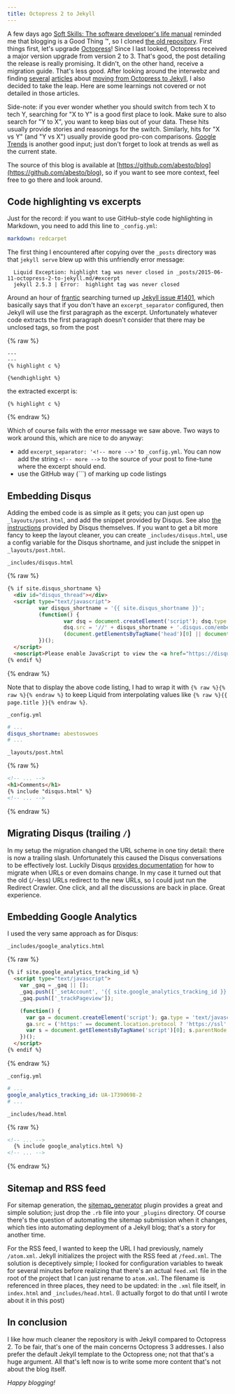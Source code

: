 ```yaml
---
title: Octopress 2 to Jekyll
---
```


A few days ago
[Soft Skills: The software developer's life manual](http://manning.com/sonmez/)
reminded me that blogging is a Good Thing &#8482;, so I cloned [the old
repository](https://github.com/abesto/blog). First things first, let's upgrade
[Octopress](http://octopress.org/)! Since I last looked, Octopress
received a major version upgrade from version 2 to 3. That's good, the
post detailing the release is really promising. It didn't, on the other
hand, receive a migration guide. That's less good. After looking
around the interwebz and finding
[several](http://www.campaul.net/blog/2014/05/08/moving-from-octopress-to-jekyll/)
[articles](https://lauris.github.io/blogging/2014/08/16/jekyll-vs-octopress/)
about
[moving from Octopress to Jekyll](http://jason.pureconcepts.net/2015/02/migrating-from-octopress-to-jekyll/),
I also decided to take the leap. Here are some learnings not covered
or not detailed in those articles.

<!-- more -->

Side-note: if you ever wonder whether you should switch from tech X to
tech Y, searching for "X to Y" is a good first place to look. Make
sure to also search for "Y to X", you want to keep bias out of your
data. These hits usually provide stories and reasonings for the
switch. Similarly, hits for "X vs Y" (and "Y vs X") usually provide
good pro-con comparisons.
[Google Trends](http://www.google.com/trends/) is another good input;
just don't forget to look at trends as well as the current state.

The source of this blog is available at
[https://github.com/abesto/blog](https://github.com/abesto/blog), so
if you want to see more context, feel free to go there and look
around.

## Code highlighting vs excerpts

Just for the record: if you want to use GitHub-style code highlighting
in Markdown, you need to add this line to `_config.yml`:

```yaml
markdown: redcarpet
```

The first thing I encountered after copying over the `_posts`
directory was that `jekyll serve` blew up with this unfriendly error
message:

```
  Liquid Exception: highlight tag was never closed in _posts/2015-06-11-octopress-2-to-jekyll.md/#excerpt
  jekyll 2.5.3 | Error:  highlight tag was never closed
```

Around an hour of
[frantic](https://www.youtube.com/watch?v=_I6y5-GuLPM) searching
turned up
[Jekyll issue #1401](https://github.com/jekyll/jekyll/issues/1401),
which basically says that if you don't have an `excerpt_separator`
configured, then Jekyll will use the first paragraph as the
excerpt. Unfortunately whatever code extracts the first paragraph
doesn't consider that there may be unclosed tags, so from
the post

{% raw %}
```
---
---
{% highlight c %}

{%endhighlight %}
```

the extracted excerpt is:

```
{% highlight c %}
```
{% endraw %}

Which of course fails with the error message we saw above. Two ways to
work around this, which are nice to do anyway:

 - add `excerpt_separator: '<!-- more -->'` to `_config.yml`. You can
   now add the string `<!-- more -->` to the source of your post to
   fine-tune where the excerpt should end.
 - use the GitHub way (```) of marking up code listings

## Embedding Disqus

Adding the embed code is as simple as it gets; you can just open up
`_layouts/post.html`, and add the snippet provided by Disqus. See also
[the instructions](https://help.disqus.com/customer/portal/articles/472138-jekyll-installation-instructions)
provided by Disqus themselves. If you want to get a bit more fancy to keep the layout cleaner, you can create `_includes/disqus.html`, use a config variable for the Disqus shortname, and just include the snippet in `_layouts/post.html`.

`_includes/disqus.html`

{% raw %}
```html
{% if site.disqus_shortname %}
  <div id="disqus_thread"></div>
  <script type="text/javascript">
          var disqus_shortname = '{{ site.disqus_shortname }}';
          (function() {
                  var dsq = document.createElement('script'); dsq.type = 'text/javascript'; dsq.async = true;
                  dsq.src = '//' + disqus_shortname + '.disqus.com/embed.js';
                  (document.getElementsByTagName('head')[0] || document.getElementsByTagName('body')[0]).appendChild(dsq);
          })();
  </script>
  <noscript>Please enable JavaScript to view the <a href="https://disqus.com/?ref_noscript" rel="nofollow">comments powered by Disqus.</a></noscript>
{% endif %}
```
{% endraw %}

Note that to display the above code listing, I had to wrap it with `{% raw %}{% raw %}{% endraw %}` to keep Liquid from interpolating values like `{% raw %}{{ page.title }}{% endraw %}`.

`_config.yml`

```yaml
# ...
disqus_shortname: abestoswoes
# ...
```

`_layouts/post.html`

{% raw %}
```html
<!-- ... -->
<h1>Comments</h1>
{% include "disqus.html" %}
<!-- ... -->
```
{% endraw %}

## Migrating Disqus (trailing `/`)

In my setup the migration changed the URL scheme in one tiny detail:
there is now a trailing slash. Unfortunately this caused the Disqus
conversations to be effectively lost. Luckily Disqus
[provides documentation](https://help.disqus.com/customer/portal/articles/286778-migration-tools)
for how to migrate when URLs or even domains change. In my case it
turned out that the old (`/`-less) URLs redirect to the new URLs, so I
could just run the Redirect Crawler. One click, and all the
discussions are back in place. Great experience.

## Embedding Google Analytics

I used the very same approach as for Disqus:

`_includes/google_analytics.html`

{% raw %}
```html
{% if site.google_analytics_tracking_id %}
  <script type="text/javascript">
    var _gaq = _gaq || [];
    _gaq.push(['_setAccount', '{{ site.google_analytics_tracking_id }}']);
    _gaq.push(['_trackPageview']);

    (function() {
      var ga = document.createElement('script'); ga.type = 'text/javascript'; ga.async = true;
      ga.src = ('https:' == document.location.protocol ? 'https://ssl' : 'http://www') + '.google-analytics.com/ga.js';
      var s = document.getElementsByTagName('script')[0]; s.parentNode.insertBefore(ga, s);
    })();
  </script>
{% endif %}
```
{% endraw %}

`_config.yml`

```yaml
# ...
google_analytics_tracking_id: UA-17390698-2
# ...
```

`_includes/head.html`

{% raw %}
```html
<!-- ... -->
  {% include google_analytics.html %}
<!-- ... -->
```
{% endraw %}

## Sitemap and RSS feed

For sitemap generation, the
[sitemap_generator](https://github.com/kinnetica/jekyll-plugins)
plugin provides a great and simple solution; just drop the `.rb` file
into your `_plugins` directory. Of course there's the question of
automating the sitemap submission when it changes, which ties into
automating deployment of a Jekyll blog; that's a story for another
time.

For the RSS feed, I wanted to keep the URL I had previously, namely
`/atom.xml`. Jekyll initializes the project with the RSS feed at
`/feed.xml`. The solution is deceptively simple; I looked for
configuration variables to tweak for several minutes before realizing
that there's an actual `feed.xml` file in the root of the project that
I can just rename to `atom.xml`. The filename is referenced in three
places, they need to be updated: in the `.xml` file itself, in
`index.html` and `_includes/head.html`. (I actually forgot to do that
until I wrote about it in this post)

## In conclusion

I like how much cleaner the repository is with
Jekyll compared to Octopress 2. To be fair, that's one of the main
concerns Octopress 3 addresses. I also prefer the default Jekyll
template to the Octopress one; not that that's a huge argument. All
that's left now is to write some more content that's not about the
blog itself.

*Happy blogging!*
